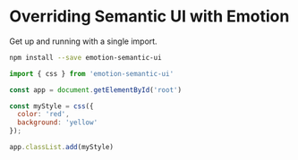 # Overriding Semantic UI with Emotion

Get up and running with a single import.

```bash
npm install --save emotion-semantic-ui
```

```javascript
import { css } from 'emotion-semantic-ui'

const app = document.getElementById('root')

const myStyle = css({
  color: 'red',
  background: 'yellow'
});

app.classList.add(myStyle)
```
